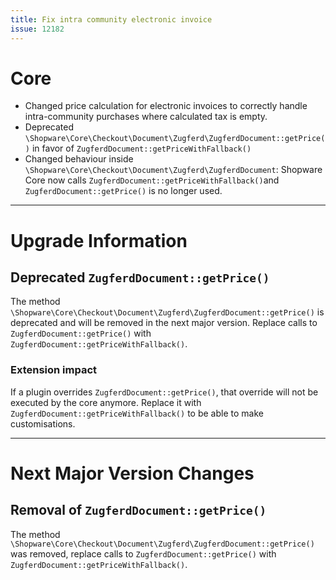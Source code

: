 ```yaml
---
title: Fix intra community electronic invoice
issue: 12182
---
```

# Core
* Changed price calculation for electronic invoices to correctly handle intra-community purchases where calculated tax is empty.
* Deprecated `\Shopware\Core\Checkout\Document\Zugferd\ZugferdDocument::getPrice()` in favor of `ZugferdDocument::getPriceWithFallback()`
* Changed behaviour inside `\Shopware\Core\Checkout\Document\Zugferd\ZugferdDocument`: Shopware Core now calls `ZugferdDocument::getPriceWithFallback()`and `ZugferdDocument::getPrice()` is no longer used.
___
# Upgrade Information
## Deprecated `ZugferdDocument::getPrice()`
The method `\Shopware\Core\Checkout\Document\Zugferd\ZugferdDocument::getPrice()` is deprecated and will be removed in the next major version. Replace calls to `ZugferdDocument::getPrice()` with `ZugferdDocument::getPriceWithFallback()`.
### Extension impact
If a plugin overrides `ZugferdDocument::getPrice()`, that override will not be executed by the core anymore. Replace it with `ZugferdDocument::getPriceWithFallback()` to be able to make customisations.

___ 
# Next Major Version Changes
## Removal of `ZugferdDocument::getPrice()`
The method `\Shopware\Core\Checkout\Document\Zugferd\ZugferdDocument::getPrice()` was removed, replace calls to `ZugferdDocument::getPrice()` with `ZugferdDocument::getPriceWithFallback()`.
